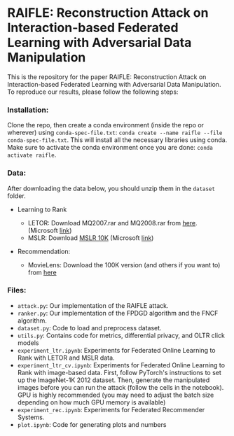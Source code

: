 # RAIFLE: Reconstruction Attack on Interaction-based Federated Learning with Adversarial Data Manipulation

This is the repository for the paper RAIFLE: Reconstruction Attack on Interaction-based Federated Learning with Adversarial Data Manipulation. To reproduce our results, please follow the following steps:

### Installation:

Clone the repo, then create a conda environment (inside the repo or wherever) using `conda-spec-file.txt`: `conda create --name raifle --file conda-spec-file.txt`. This will install all the necessary libraries using conda. Make sure to activate the conda environment once you are done: `conda activate raifle`.

### Data:

After downloading the data below, you should unzip them in the `dataset` folder.

- Learning to Rank
  - LETOR: Download MQ2007.rar and MQ2008.rar from [here](https://1drv.ms/f/s!Aqi9ONgj3OqPaynoZZSZVfHPJd0). (Microsoft [link](https://www.microsoft.com/en-us/research/project/letor-learning-rank-information-retrieval/letor-4-0/))
  - MSLR: Download [MSLR 10K](https://1drv.ms/u/s!AtsMfWUz5l8nbOIoJ6Ks0bEMp78) (Microsoft [link](https://www.microsoft.com/en-us/research/project/mslr/))

- Recommendation:
  - MovieLens: Download the 100K version (and others if you want to) from [here](https://grouplens.org/datasets/movielens/)

### Files:

- `attack.py`: Our implementation of the RAIFLE attack.
- `ranker.py`: Our implementation of the FPDGD algorithm and the FNCF algorithm.
- `dataset.py`: Code to load and preprocess dataset.
- `utils.py`: Contains code for metrics, differential privacy, and OLTR click models
- `experiment_ltr.ipynb`: Experiments for Federated Online Learning to Rank with LETOR and MSLR data.
- `experiment_ltr_cv.ipynb`: Experiments for Federated Online Learning to Rank with image-based data. First, follow PyTorch's instructions to set up the ImageNet-1K 2012 dataset. Then, generate the manipulated images before you can run the attack (follow the cells in the notebook). GPU is highly recommended (you may need to adjust the batch size depending on how much GPU memory is available)
- `experiment_rec.ipynb`: Experiments for Federated Recommender Systems.
- `plot.ipynb`: Code for generating plots and numbers

